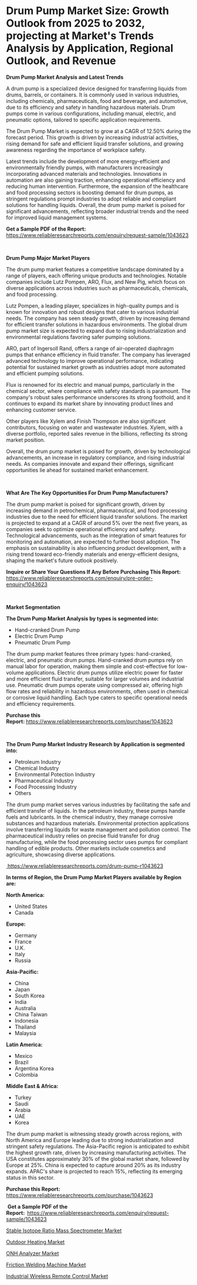 <p><h1>Drum Pump Market Size: Growth Outlook from 2025 to 2032, projecting at Market's Trends Analysis by Application, Regional Outlook, and Revenue</h1></p><p><strong>Drum Pump Market Analysis and Latest Trends</strong></p>
<p><p>A drum pump is a specialized device designed for transferring liquids from drums, barrels, or containers. It is commonly used in various industries, including chemicals, pharmaceuticals, food and beverage, and automotive, due to its efficiency and safety in handling hazardous materials. Drum pumps come in various configurations, including manual, electric, and pneumatic options, tailored to specific application requirements.</p><p>The Drum Pump Market is expected to grow at a CAGR of 12.50% during the forecast period. This growth is driven by increasing industrial activities, rising demand for safe and efficient liquid transfer solutions, and growing awareness regarding the importance of workplace safety. </p><p>Latest trends include the development of more energy-efficient and environmentally friendly pumps, with manufacturers increasingly incorporating advanced materials and technologies. Innovations in automation are also gaining traction, enhancing operational efficiency and reducing human intervention. Furthermore, the expansion of the healthcare and food processing sectors is boosting demand for drum pumps, as stringent regulations prompt industries to adopt reliable and compliant solutions for handling liquids. Overall, the drum pump market is poised for significant advancements, reflecting broader industrial trends and the need for improved liquid management systems.</p></p>
<p><strong>Get a Sample PDF of the Report:&nbsp;</strong> <a href="https://www.reliableresearchreports.com/enquiry/request-sample/1043623?utm_campaign=123&utm_medium=2&utm_source=Github&utm_content=ia&utm_term=16022025&utm_id=drum-pump">https://www.reliableresearchreports.com/enquiry/request-sample/1043623</a></p>
<p>&nbsp;</p>
<p><strong>Drum Pump Major Market Players</strong></p>
<p><p>The drum pump market features a competitive landscape dominated by a range of players, each offering unique products and technologies. Notable companies include Lutz Pompen, ARO, Flux, and New Pig, which focus on diverse applications across industries such as pharmaceuticals, chemicals, and food processing. </p><p>Lutz Pompen, a leading player, specializes in high-quality pumps and is known for innovation and robust designs that cater to various industrial needs. The company has seen steady growth, driven by increasing demand for efficient transfer solutions in hazardous environments. The global drum pump market size is expected to expand due to rising industrialization and environmental regulations favoring safer pumping solutions.</p><p>ARO, part of Ingersoll Rand, offers a range of air-operated diaphragm pumps that enhance efficiency in fluid transfer. The company has leveraged advanced technology to improve operational performance, indicating potential for sustained market growth as industries adopt more automated and efficient pumping solutions.</p><p>Flux is renowned for its electric and manual pumps, particularly in the chemical sector, where compliance with safety standards is paramount. The company's robust sales performance underscores its strong foothold, and it continues to expand its market share by innovating product lines and enhancing customer service.</p><p>Other players like Xylem and Finish Thompson are also significant contributors, focusing on water and wastewater industries. Xylem, with a diverse portfolio, reported sales revenue in the billions, reflecting its strong market position.</p><p>Overall, the drum pump market is poised for growth, driven by technological advancements, an increase in regulatory compliance, and rising industrial needs. As companies innovate and expand their offerings, significant opportunities lie ahead for sustained market enhancement.</p></p>
<p>&nbsp;</p>
<p><strong>What Are The Key Opportunities For Drum Pump Manufacturers?</strong></p>
<p><p>The drum pump market is poised for significant growth, driven by increasing demand in petrochemical, pharmaceutical, and food processing industries due to the need for efficient liquid transfer solutions. The market is projected to expand at a CAGR of around 5% over the next five years, as companies seek to optimize operational efficiency and safety. Technological advancements, such as the integration of smart features for monitoring and automation, are expected to further boost adoption. The emphasis on sustainability is also influencing product development, with a rising trend toward eco-friendly materials and energy-efficient designs, shaping the market's future outlook positively.</p></p>
<p><strong>Inquire or Share Your Questions If Any Before Purchasing This Report:</strong> <a href="https://www.reliableresearchreports.com/enquiry/pre-order-enquiry/1043623?utm_campaign=123&utm_medium=2&utm_source=Github&utm_content=ia&utm_term=16022025&utm_id=drum-pump">https://www.reliableresearchreports.com/enquiry/pre-order-enquiry/1043623</a></p>
<p>&nbsp;</p>
<p><strong>Market Segmentation</strong></p>
<p><strong>The Drum Pump Market Analysis by types is segmented into:</strong></p>
<p><ul><li>Hand-cranked Drum Pump</li><li>Electric Drum Pump</li><li>Pneumatic Drum Pump</li></ul></p>
<p><p>The drum pump market features three primary types: hand-cranked, electric, and pneumatic drum pumps. Hand-cranked drum pumps rely on manual labor for operation, making them simple and cost-effective for low-volume applications. Electric drum pumps utilize electric power for faster and more efficient fluid transfer, suitable for larger volumes and industrial use. Pneumatic drum pumps operate using compressed air, offering high flow rates and reliability in hazardous environments, often used in chemical or corrosive liquid handling. Each type caters to specific operational needs and efficiency requirements.</p></p>
<p><strong>Purchase this Report:&nbsp;</strong><a href="https://www.reliableresearchreports.com/purchase/1043623?utm_campaign=123&utm_medium=2&utm_source=Github&utm_content=ia&utm_term=16022025&utm_id=drum-pump">https://www.reliableresearchreports.com/purchase/1043623</a></p>
<p>&nbsp;</p>
<p><strong>The Drum Pump Market Industry Research by Application is segmented into:</strong></p>
<p><ul><li>Petroleum Industry</li><li>Chemical Industry</li><li>Environmental Potection Industry</li><li>Pharmaceutical Industry</li><li>Food Processing Industry</li><li>Others</li></ul></p>
<p><p>The drum pump market serves various industries by facilitating the safe and efficient transfer of liquids. In the petroleum industry, these pumps handle fuels and lubricants. In the chemical industry, they manage corrosive substances and hazardous materials. Environmental protection applications involve transferring liquids for waste management and pollution control. The pharmaceutical industry relies on precise fluid transfer for drug manufacturing, while the food processing sector uses pumps for compliant handling of edible products. Other markets include cosmetics and agriculture, showcasing diverse applications.</p></p>
<p><a href="https://www.reliableresearchreports.com/drum-pump-r1043623?utm_campaign=123&utm_medium=2&utm_source=Github&utm_content=ia&utm_term=16022025&utm_id=drum-pump">&nbsp;https://www.reliableresearchreports.com/drum-pump-r1043623</a></p>
<p><strong>In terms of Region, the Drum Pump Market Players available by Region are:</strong></p>
<p>
    <p> <strong> North America: </strong>
        <ul>
            <li>United States</li>
            <li>Canada</li>
        </ul>
        </p> 
    <p> <strong> Europe: </strong>
        <ul>
            <li>Germany</li>
            <li>France</li>
            <li>U.K.</li>
            <li>Italy</li>
            <li>Russia</li>
        </ul>
        </p> 
    <p> <strong> Asia-Pacific: </strong>
        <ul>
            <li>China</li>
            <li>Japan</li>
            <li>South Korea</li>
            <li>India</li>
            <li>Australia</li>
            <li>China Taiwan</li>
            <li>Indonesia</li>
            <li>Thailand</li>
            <li>Malaysia</li>
        </ul>
        </p> 
    <p> <strong> Latin America: </strong>
        <ul>
            <li>Mexico</li>
            <li>Brazil</li>
            <li>Argentina Korea</li>
            <li>Colombia</li>
        </ul>
        </p> 
    <p> <strong> Middle East & Africa: </strong>
        <ul>
            <li>Turkey</li>
            <li>Saudi</li>
            <li>Arabia</li>
            <li>UAE</li>
            <li>Korea</li>
        </ul>
    </p>
    </p>
<p><p>The drum pump market is witnessing steady growth across regions, with North America and Europe leading due to strong industrialization and stringent safety regulations. The Asia-Pacific region is anticipated to exhibit the highest growth rate, driven by increasing manufacturing activities. The USA constitutes approximately 30% of the global market share, followed by Europe at 25%. China is expected to capture around 20% as its industry expands. APAC's share is projected to reach 15%, reflecting its emerging status in this sector.</p></p>
<p><strong>Purchase this Report: </strong><a href="https://www.reliableresearchreports.com/purchase/1043623?utm_campaign=123&utm_medium=2&utm_source=Github&utm_content=ia&utm_term=16022025&utm_id=drum-pump">https://www.reliableresearchreports.com/purchase/1043623</a></p>
<p>&nbsp;<strong>Get a Sample PDF of the Report:&nbsp;&nbsp;</strong><a href="https://www.reliableresearchreports.com/enquiry/request-sample/1043623?utm_campaign=123&utm_medium=2&utm_source=Github&utm_content=ia&utm_term=16022025&utm_id=drum-pump">https://www.reliableresearchreports.com/enquiry/request-sample/1043623</a></p>
<p><strong></strong></p>
<p><p><a href="https://github.com/ternainglin/Market-Research-Report-List-1/blob/main/stable-isotope-ratio-mass-spectrometer-market.md?utm_campaign=123&utm_medium=2&utm_source=Github&utm_content=ia&utm_term=16022025&utm_id=drum-pump">Stable Isotope Ratio Mass Spectrometer Market</a></p><p><a href="https://github.com/saaindosya/Market-Research-Report-List-1/blob/main/outdoor-heating-market.md?utm_campaign=123&utm_medium=2&utm_source=Github&utm_content=ia&utm_term=16022025&utm_id=drum-pump">Outdoor Heating Market</a></p><p><a href="https://github.com/agdonthisa/Market-Research-Report-List-1/blob/main/onh-analyzer-market.md?utm_campaign=123&utm_medium=2&utm_source=Github&utm_content=ia&utm_term=16022025&utm_id=drum-pump">ONH Analyzer Market</a></p><p><a href="https://github.com/lalolatiot/Market-Research-Report-List-1/blob/main/friction-welding-machine-market.md?utm_campaign=123&utm_medium=2&utm_source=Github&utm_content=ia&utm_term=16022025&utm_id=drum-pump">Friction Welding Machine Market</a></p><p><a href="https://github.com/penglatilles/Market-Research-Report-List-1/blob/main/industrial-wireless-remote-control-market.md?utm_campaign=123&utm_medium=2&utm_source=Github&utm_content=ia&utm_term=16022025&utm_id=drum-pump">Industrial Wireless Remote Control Market</a></p></p>